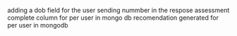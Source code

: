 adding a dob field for the user
sending nummber in the respose 
assessment complete column for per user in mongo db
recomendation generated for per user in mongodb